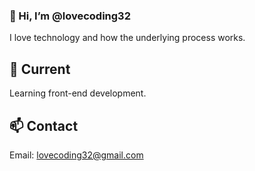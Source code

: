 ### 👋 Hi, I’m @lovecoding32

I love technology and how the underlying process works.

## 🌱 Current

Learning front-end development.

## 📫 Contact

Email: lovecoding32@gmail.com

<!---
lovecoding32/lovecoding32 was here.
--->
